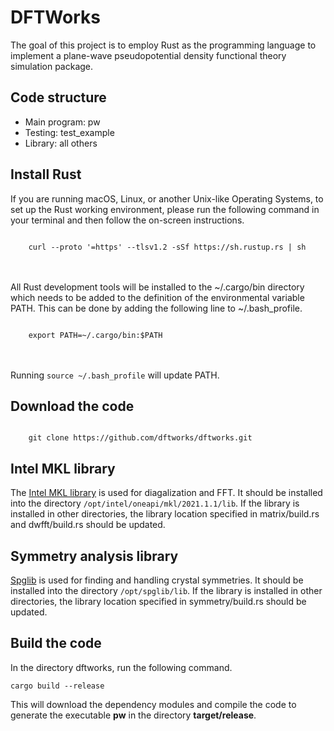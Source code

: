 # DFTWorks

The goal of this project is to employ Rust as the programming language to implement a plane-wave pseudopotential density functional theory simulation package.

## Code structure

* Main program: pw
* Testing: test_example
* Library: all others

## Install Rust
If you are running macOS, Linux, or another Unix-like Operating Systems, to set up the Rust working environment, please run the following command in your terminal and then follow the on-screen instructions.

<code>
    curl --proto '=https' --tlsv1.2 -sSf https://sh.rustup.rs | sh
</code><br/>
<br/>

All Rust development tools will be installed to the ~/.cargo/bin directory which needs to be added to the definition of the environmental variable PATH. This can be done by adding the following line to ~/.bash_profile.

<code>
    export PATH=~/.cargo/bin:$PATH
</code>

<br/>
<br/>

Running <code>source ~/.bash_profile</code> will update PATH.

## Download the code

<code>
    git clone https://github.com/dftworks/dftworks.git
</code>

## Intel MKL library

The [Intel MKL library](https://www.intel.com/content/www/us/en/develop/documentation/get-started-with-mkl-for-dpcpp/top.html) is used for diagalization and FFT. It should be installed into the directory <code>/opt/intel/oneapi/mkl/2021.1.1/lib</code>. If the library is installed in other directories, the library location specified in matrix/build.rs and dwfft/build.rs should be updated.

## Symmetry analysis library

[Spglib](http://spglib.github.io/spglib/
) is used for finding and handling crystal symmetries. It should be installed into the directory <code>/opt/spglib/lib</code>. If the library is installed in other directories, the library location specified in symmetry/build.rs should be updated.

## Build the code

In the directory dftworks, run the following command.

<code>cargo build --release</code>

This will download the dependency modules and compile the code to generate the executable **pw** in the directory **target/release**.
